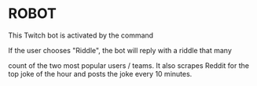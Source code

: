 ROBOT
=====
This Twitch bot is activated by the command

If the user chooses "Riddle", the bot will reply with a riddle that many 

count of the two most popular users / teams. It also scrapes Reddit for the top joke of the hour and posts the joke every 10 minutes. 

